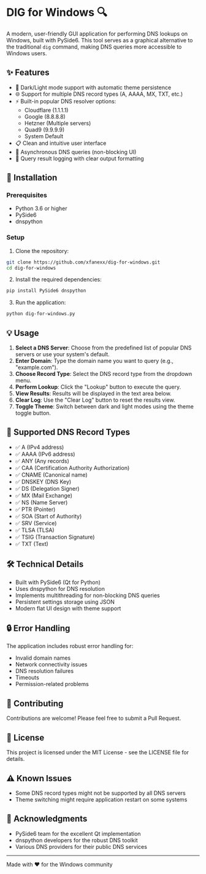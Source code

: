# DIG for Windows 🔍

A modern, user-friendly GUI application for performing DNS lookups on Windows, built with PySide6. This tool serves as a graphical alternative to the traditional `dig` command, making DNS queries more accessible to Windows users.

## ✨ Features

- 🎨 Dark/Light mode support with automatic theme persistence
- 🌐 Support for multiple DNS record types (A, AAAA, MX, TXT, etc.)
- ⚡ Built-in popular DNS resolver options:
  - Cloudflare (1.1.1.1)
  - Google (8.8.8.8)
  - Hetzner (Multiple servers)
  - Quad9 (9.9.9.9)
  - System Default
- 📋 Clean and intuitive user interface
- 🔄 Asynchronous DNS queries (non-blocking UI)
- 📝 Query result logging with clear output formatting

## 🚀 Installation

### Prerequisites

- Python 3.6 or higher
- PySide6
- dnspython

### Setup

1. Clone the repository:
```bash
git clone https://github.com/xfanexx/dig-for-windows.git
cd dig-for-windows
```

2. Install the required dependencies:
```bash
pip install PySide6 dnspython
```

3. Run the application:
```bash
python dig-for-windows.py
```

## 💡 Usage

1. **Select a DNS Server**: Choose from the predefined list of popular DNS servers or use your system's default.
2. **Enter Domain**: Type the domain name you want to query (e.g., "example.com").
3. **Choose Record Type**: Select the DNS record type from the dropdown menu.
4. **Perform Lookup**: Click the "Lookup" button to execute the query.
5. **View Results**: Results will be displayed in the text area below.
6. **Clear Log**: Use the "Clear Log" button to reset the results view.
7. **Toggle Theme**: Switch between dark and light modes using the theme toggle button.

## 🎯 Supported DNS Record Types

- ✅ A (IPv4 address)
- ✅ AAAA (IPv6 address)
- ✅ ANY (Any records)
- ✅ CAA (Certification Authority Authorization)
- ✅ CNAME (Canonical name)
- ✅ DNSKEY (DNS Key)
- ✅ DS (Delegation Signer)
- ✅ MX (Mail Exchange)
- ✅ NS (Name Server)
- ✅ PTR (Pointer)
- ✅ SOA (Start of Authority)
- ✅ SRV (Service)
- ✅ TLSA (TLSA)
- ✅ TSIG (Transaction Signature)
- ✅ TXT (Text)

## 🛠️ Technical Details

- Built with PySide6 (Qt for Python)
- Uses dnspython for DNS resolution
- Implements multithreading for non-blocking DNS queries
- Persistent settings storage using JSON
- Modern flat UI design with theme support

## 🔒 Error Handling

The application includes robust error handling for:
- Invalid domain names
- Network connectivity issues
- DNS resolution failures
- Timeouts
- Permission-related problems

## 🤝 Contributing

Contributions are welcome! Please feel free to submit a Pull Request.

## 📝 License

This project is licensed under the MIT License - see the LICENSE file for details.

## ⚠️ Known Issues

- Some DNS record types might not be supported by all DNS servers
- Theme switching might require application restart on some systems

## 🙏 Acknowledgments

- PySide6 team for the excellent Qt implementation
- dnspython developers for the robust DNS toolkit
- Various DNS providers for their public DNS services

---

Made with ❤️ for the Windows community
